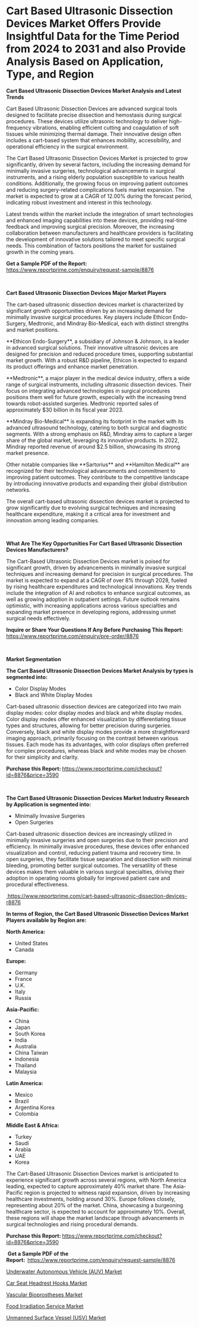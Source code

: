 <p><h1>Cart Based Ultrasonic Dissection Devices Market Offers Provide Insightful Data for the Time Period from 2024 to 2031 and also Provide Analysis Based on Application, Type, and Region</h1></p><p><strong>Cart Based Ultrasonic Dissection Devices Market Analysis and Latest Trends</strong></p>
<p><p>Cart Based Ultrasonic Dissection Devices are advanced surgical tools designed to facilitate precise dissection and hemostasis during surgical procedures. These devices utilize ultrasonic technology to deliver high-frequency vibrations, enabling efficient cutting and coagulation of soft tissues while minimizing thermal damage. Their innovative design often includes a cart-based system that enhances mobility, accessibility, and operational efficiency in the surgical environment.</p><p>The Cart Based Ultrasonic Dissection Devices Market is projected to grow significantly, driven by several factors, including the increasing demand for minimally invasive surgeries, technological advancements in surgical instruments, and a rising elderly population susceptible to various health conditions. Additionally, the growing focus on improving patient outcomes and reducing surgery-related complications fuels market expansion. The market is expected to grow at a CAGR of 12.00% during the forecast period, indicating robust investment and interest in this technology.</p><p>Latest trends within the market include the integration of smart technologies and enhanced imaging capabilities into these devices, providing real-time feedback and improving surgical precision. Moreover, the increasing collaboration between manufacturers and healthcare providers is facilitating the development of innovative solutions tailored to meet specific surgical needs. This combination of factors positions the market for sustained growth in the coming years.</p></p>
<p><strong>Get a Sample PDF of the Report:&nbsp;</strong> <a href="https://www.reportprime.com/enquiry/request-sample/8876">https://www.reportprime.com/enquiry/request-sample/8876</a></p>
<p>&nbsp;</p>
<p><strong>Cart Based Ultrasonic Dissection Devices Major Market Players</strong></p>
<p><p>The cart-based ultrasonic dissection devices market is characterized by significant growth opportunities driven by an increasing demand for minimally invasive surgical procedures. Key players include Ethicon Endo-Surgery, Medtronic, and Mindray Bio-Medical, each with distinct strengths and market positions.</p><p>**Ethicon Endo-Surgery**, a subsidiary of Johnson & Johnson, is a leader in advanced surgical solutions. Their innovative ultrasonic devices are designed for precision and reduced procedure times, supporting substantial market growth. With a robust R&D pipeline, Ethicon is expected to expand its product offerings and enhance market penetration.</p><p>**Medtronic**, a major player in the medical device industry, offers a wide range of surgical instruments, including ultrasonic dissection devices. Their focus on integrating advanced technologies in surgical procedures positions them well for future growth, especially with the increasing trend towards robot-assisted surgeries. Medtronic reported sales of approximately $30 billion in its fiscal year 2023.</p><p>**Mindray Bio-Medical** is expanding its footprint in the market with its advanced ultrasound technology, catering to both surgical and diagnostic segments. With a strong emphasis on R&D, Mindray aims to capture a larger share of the global market, leveraging its innovative products. In 2022, Mindray reported revenue of around $2.5 billion, showcasing its strong market presence.</p><p>Other notable companies like **Sartorius** and **Hamilton Medical** are recognized for their technological advancements and commitment to improving patient outcomes. They contribute to the competitive landscape by introducing innovative products and expanding their global distribution networks.</p><p>The overall cart-based ultrasonic dissection devices market is projected to grow significantly due to evolving surgical techniques and increasing healthcare expenditure, making it a critical area for investment and innovation among leading companies.</p></p>
<p>&nbsp;</p>
<p><strong>What Are The Key Opportunities For Cart Based Ultrasonic Dissection Devices Manufacturers?</strong></p>
<p><p>The Cart-Based Ultrasonic Dissection Devices market is poised for significant growth, driven by advancements in minimally invasive surgical techniques and increasing demand for precision in surgical procedures. The market is expected to expand at a CAGR of over 8% through 2028, fueled by rising healthcare expenditures and technological innovations. Key trends include the integration of AI and robotics to enhance surgical outcomes, as well as growing adoption in outpatient settings. Future outlook remains optimistic, with increasing applications across various specialties and expanding market presence in developing regions, addressing unmet surgical needs effectively.</p></p>
<p><strong>Inquire or Share Your Questions If Any Before Purchasing This Report:</strong> <a href="https://www.reportprime.com/enquiry/pre-order/8876">https://www.reportprime.com/enquiry/pre-order/8876</a></p>
<p>&nbsp;</p>
<p><strong>Market Segmentation</strong></p>
<p><strong>The Cart Based Ultrasonic Dissection Devices Market Analysis by types is segmented into:</strong></p>
<p><ul><li>Color Display Modes</li><li>Black and White Display Modes</li></ul></p>
<p><p>Cart-based ultrasonic dissection devices are categorized into two main display modes: color display modes and black and white display modes. Color display modes offer enhanced visualization by differentiating tissue types and structures, allowing for better precision during surgeries. Conversely, black and white display modes provide a more straightforward imaging approach, primarily focusing on the contrast between various tissues. Each mode has its advantages, with color displays often preferred for complex procedures, whereas black and white modes may be chosen for their simplicity and clarity.</p></p>
<p><strong>Purchase this Report:&nbsp;</strong><a href="https://www.reportprime.com/checkout?id=8876&price=3590">https://www.reportprime.com/checkout?id=8876&price=3590</a></p>
<p>&nbsp;</p>
<p><strong>The Cart Based Ultrasonic Dissection Devices Market Industry Research by Application is segmented into:</strong></p>
<p><ul><li>Minimally Invasive Surgeries</li><li>Open Surgeries</li></ul></p>
<p><p>Cart-based ultrasonic dissection devices are increasingly utilized in minimally invasive surgeries and open surgeries due to their precision and efficiency. In minimally invasive procedures, these devices offer enhanced visualization and control, reducing patient trauma and recovery time. In open surgeries, they facilitate tissue separation and dissection with minimal bleeding, promoting better surgical outcomes. The versatility of these devices makes them valuable in various surgical specialties, driving their adoption in operating rooms globally for improved patient care and procedural effectiveness.</p></p>
<p><a href="https://www.reportprime.com/cart-based-ultrasonic-dissection-devices-r8876">&nbsp;https://www.reportprime.com/cart-based-ultrasonic-dissection-devices-r8876</a></p>
<p><strong>In terms of Region, the Cart Based Ultrasonic Dissection Devices Market Players available by Region are:</strong></p>
<p>
    <p> <strong> North America: </strong>
        <ul>
            <li>United States</li>
            <li>Canada</li>
        </ul>
        </p> 
    <p> <strong> Europe: </strong>
        <ul>
            <li>Germany</li>
            <li>France</li>
            <li>U.K.</li>
            <li>Italy</li>
            <li>Russia</li>
        </ul>
        </p> 
    <p> <strong> Asia-Pacific: </strong>
        <ul>
            <li>China</li>
            <li>Japan</li>
            <li>South Korea</li>
            <li>India</li>
            <li>Australia</li>
            <li>China Taiwan</li>
            <li>Indonesia</li>
            <li>Thailand</li>
            <li>Malaysia</li>
        </ul>
        </p> 
    <p> <strong> Latin America: </strong>
        <ul>
            <li>Mexico</li>
            <li>Brazil</li>
            <li>Argentina Korea</li>
            <li>Colombia</li>
        </ul>
        </p> 
    <p> <strong> Middle East & Africa: </strong>
        <ul>
            <li>Turkey</li>
            <li>Saudi</li>
            <li>Arabia</li>
            <li>UAE</li>
            <li>Korea</li>
        </ul>
    </p>
    </p>
<p><p>The Cart-Based Ultrasonic Dissection Devices market is anticipated to experience significant growth across several regions, with North America leading, expected to capture approximately 40% market share. The Asia-Pacific region is projected to witness rapid expansion, driven by increasing healthcare investments, holding around 30%. Europe follows closely, representing about 20% of the market. China, showcasing a burgeoning healthcare sector, is expected to account for approximately 10%. Overall, these regions will shape the market landscape through advancements in surgical technologies and rising procedural demands.</p></p>
<p><strong>Purchase this Report: </strong><a href="https://www.reportprime.com/checkout?id=8876&price=3590">https://www.reportprime.com/checkout?id=8876&price=3590</a></p>
<p>&nbsp;<strong>Get a Sample PDF of the Report:&nbsp;&nbsp;</strong><a href="https://www.reportprime.com/enquiry/request-sample/8876">https://www.reportprime.com/enquiry/request-sample/8876</a></p>
<p><strong></strong></p>
<p><p><a href="https://medium.com/@edidukagjini137/this-report-on-underwater-autonomous-vehicle-auv-market-is-a-comprehensive-analysis-of-market-0a502e5f9ceb">Underwater Autonomous Vehicle (AUV) Market</a></p><p><a href="https://www.linkedin.com/pulse/car-seat-headrest-hooks-industry-analysis-report-its-market-b3k9f?trackingId=8iG7XKnYTO%2BajFDVKvsXgg%3D%3D">Car Seat Headrest Hooks Market</a></p><p><a href="https://github.com/jeffreybishop26/Market-Research-Report-List-1/blob/main/vascular-bioprostheses-market.md">Vascular Bioprostheses Market</a></p><p><a href="https://issuu.com/reportprime-2/docs/food-irradiation-service-market-siz_21d3ac064ed545">Food Irradiation Service Market</a></p><p><a href="https://medium.com/@edidukagjini137/the-market-for-unmanned-surface-vessel-usv-market-is-examined-in-this-report-along-with-the-5e44d5778f35">Unmanned Surface Vessel (USV) Market</a></p></p>